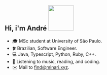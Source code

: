 ## Hi, i'm André <img src="https://media.giphy.com/media/QXhSr6NDR4F5t69GL8/giphy.gif" height="80px" width="80px">

- :mortar_board: MSc student at University of São Paulo.
- :four_leaf_clover: Brazilian, Software Engineer.
- :computer: Java, Typescript, Python, Ruby, C++.
- 🍝 Listening to music, reading, and coding.
- ✉️ Mail to find@minari.xyz.
